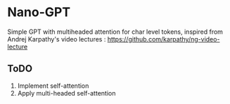 # Nano-GPT
Simple GPT with multiheaded attention for char level tokens, inspired from Andrej Karpathy's video lectures : https://github.com/karpathy/ng-video-lecture

## ToDO

1. Implement self-attention
2. Apply multi-headed self-attention
